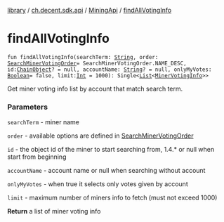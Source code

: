[library](../../index.md) / [ch.decent.sdk.api](../index.md) / [MiningApi](index.md) / [findAllVotingInfo](./find-all-voting-info.md)

# findAllVotingInfo

`fun findAllVotingInfo(searchTerm: `[`String`](https://kotlinlang.org/api/latest/jvm/stdlib/kotlin/-string/index.html)`, order: `[`SearchMinerVotingOrder`](../../ch.decent.sdk.model/-search-miner-voting-order/index.md)` = SearchMinerVotingOrder.NAME_DESC, id: `[`ChainObject`](../../ch.decent.sdk.model/-chain-object/index.md)`? = null, accountName: `[`String`](https://kotlinlang.org/api/latest/jvm/stdlib/kotlin/-string/index.html)`? = null, onlyMyVotes: `[`Boolean`](https://kotlinlang.org/api/latest/jvm/stdlib/kotlin/-boolean/index.html)` = false, limit: `[`Int`](https://kotlinlang.org/api/latest/jvm/stdlib/kotlin/-int/index.html)` = 1000): Single<`[`List`](https://kotlinlang.org/api/latest/jvm/stdlib/kotlin.collections/-list/index.html)`<`[`MinerVotingInfo`](../../ch.decent.sdk.model/-miner-voting-info/index.md)`>>`

Get miner voting info list by account that match search term.

### Parameters

`searchTerm` - miner name

`order` - available options are defined in [SearchMinerVotingOrder](../../ch.decent.sdk.model/-search-miner-voting-order/index.md)

`id` - the object id of the miner to start searching from, 1.4.* or null when start from beginning

`accountName` - account name or null when searching without account

`onlyMyVotes` - when true it selects only votes given by account

`limit` - maximum number of miners info to fetch (must not exceed 1000)

**Return**
a list of miner voting info

